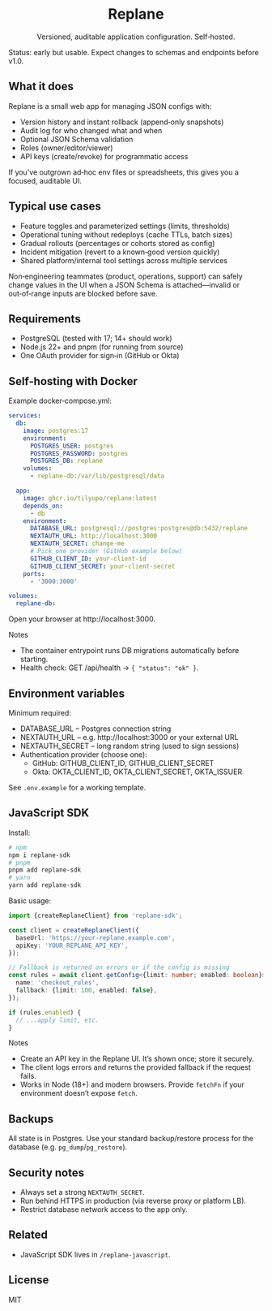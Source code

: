 <div align="center">

# Replane

Versioned, auditable application configuration. Self‑hosted.

</div>

Status: early but usable. Expect changes to schemas and endpoints before v1.0.

## What it does

Replane is a small web app for managing JSON configs with:

- Version history and instant rollback (append‑only snapshots)
- Audit log for who changed what and when
- Optional JSON Schema validation
- Roles (owner/editor/viewer)
- API keys (create/revoke) for programmatic access

If you’ve outgrown ad‑hoc env files or spreadsheets, this gives you a focused, auditable UI.

## Typical use cases

- Feature toggles and parameterized settings (limits, thresholds)
- Operational tuning without redeploys (cache TTLs, batch sizes)
- Gradual rollouts (percentages or cohorts stored as config)
- Incident mitigation (revert to a known‑good version quickly)
- Shared platform/internal tool settings across multiple services

Non‑engineering teammates (product, operations, support) can safely change values in the UI when a JSON Schema is attached—invalid or out‑of‑range inputs are blocked before save.

## Requirements

- PostgreSQL (tested with 17; 14+ should work)
- Node.js 22+ and pnpm (for running from source)
- One OAuth provider for sign‑in (GitHub or Okta)

## Self‑hosting with Docker

Example docker‑compose.yml:

```yaml
services:
  db:
    image: postgres:17
    environment:
      POSTGRES_USER: postgres
      POSTGRES_PASSWORD: postgres
      POSTGRES_DB: replane
    volumes:
      - replane-db:/var/lib/postgresql/data

  app:
    image: ghcr.io/tilyupo/replane:latest
    depends_on:
      - db
    environment:
      DATABASE_URL: postgresql://postgres:postgres@db:5432/replane
      NEXTAUTH_URL: http://localhost:3000
      NEXTAUTH_SECRET: change-me
      # Pick one provider (GitHub example below)
      GITHUB_CLIENT_ID: your-client-id
      GITHUB_CLIENT_SECRET: your-client-secret
    ports:
      - '3000:3000'

volumes:
  replane-db:
```

Open your browser at http://localhost:3000.

Notes

- The container entrypoint runs DB migrations automatically before starting.
- Health check: GET /api/health → `{ "status": "ok" }`.

## Environment variables

Minimum required:

- DATABASE_URL – Postgres connection string
- NEXTAUTH_URL – e.g. http://localhost:3000 or your external URL
- NEXTAUTH_SECRET – long random string (used to sign sessions)
- Authentication provider (choose one):
  - GitHub: GITHUB_CLIENT_ID, GITHUB_CLIENT_SECRET
  - Okta: OKTA_CLIENT_ID, OKTA_CLIENT_SECRET, OKTA_ISSUER

See `.env.example` for a working template.

## JavaScript SDK

Install:

```bash
# npm
npm i replane-sdk
# pnpm
pnpm add replane-sdk
# yarn
yarn add replane-sdk
```

Basic usage:

```ts
import {createReplaneClient} from 'replane-sdk';

const client = createReplaneClient({
  baseUrl: 'https://your-replane.example.com',
  apiKey: 'YOUR_REPLANE_API_KEY',
});

// Fallback is returned on errors or if the config is missing
const rules = await client.getConfig<{limit: number; enabled: boolean}>({
  name: 'checkout_rules',
  fallback: {limit: 100, enabled: false},
});

if (rules.enabled) {
  // ...apply limit, etc.
}
```

Notes

- Create an API key in the Replane UI. It’s shown once; store it securely.
- The client logs errors and returns the provided fallback if the request fails.
- Works in Node (18+) and modern browsers. Provide `fetchFn` if your environment doesn’t expose `fetch`.

## Backups

All state is in Postgres. Use your standard backup/restore process for the database (e.g. `pg_dump`/`pg_restore`).

## Security notes

- Always set a strong `NEXTAUTH_SECRET`.
- Run behind HTTPS in production (via reverse proxy or platform LB).
- Restrict database network access to the app only.

## Related

- JavaScript SDK lives in `/replane-javascript`.

## License

MIT
